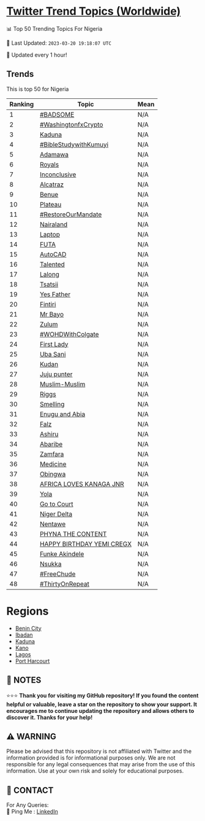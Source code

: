 [Twitter Trend Topics (Worldwide)](https://github.com/ErcinDedeoglu/Twitter-Trend-Topics)
==========


📊 Top 50 Trending Topics For Nigeria

📆 Last Updated: `2023-03-20 19:18:07 UTC`

🔧 Updated every 1 hour!


## Trends

This is top 50 for Nigeria

| Ranking | Topic | Mean |
| ------- | ------------ | ------------ |
| 1 | [#BADSOME](http://twitter.com/search?q=%23BADSOME) | N/A |
| 2 | [#WashingtonfxCrypto](http://twitter.com/search?q=%23WashingtonfxCrypto) | N/A |
| 3 | [Kaduna](http://twitter.com/search?q=Kaduna) | N/A |
| 4 | [#BibleStudywithKumuyi](http://twitter.com/search?q=%23BibleStudywithKumuyi) | N/A |
| 5 | [Adamawa](http://twitter.com/search?q=Adamawa) | N/A |
| 6 | [Royals](http://twitter.com/search?q=Royals) | N/A |
| 7 | [Inconclusive](http://twitter.com/search?q=Inconclusive) | N/A |
| 8 | [Alcatraz](http://twitter.com/search?q=Alcatraz) | N/A |
| 9 | [Benue](http://twitter.com/search?q=Benue) | N/A |
| 10 | [Plateau](http://twitter.com/search?q=Plateau) | N/A |
| 11 | [#RestoreOurMandate](http://twitter.com/search?q=%23RestoreOurMandate) | N/A |
| 12 | [Nairaland](http://twitter.com/search?q=Nairaland) | N/A |
| 13 | [Laptop](http://twitter.com/search?q=Laptop) | N/A |
| 14 | [FUTA](http://twitter.com/search?q=FUTA) | N/A |
| 15 | [AutoCAD](http://twitter.com/search?q=AutoCAD) | N/A |
| 16 | [Talented](http://twitter.com/search?q=Talented) | N/A |
| 17 | [Lalong](http://twitter.com/search?q=Lalong) | N/A |
| 18 | [Tsatsii](http://twitter.com/search?q=Tsatsii) | N/A |
| 19 | [Yes Father](http://twitter.com/search?q=Yes+Father) | N/A |
| 20 | [Fintiri](http://twitter.com/search?q=Fintiri) | N/A |
| 21 | [Mr Bayo](http://twitter.com/search?q=Mr+Bayo) | N/A |
| 22 | [Zulum](http://twitter.com/search?q=Zulum) | N/A |
| 23 | [#WOHDWithColgate](http://twitter.com/search?q=%23WOHDWithColgate) | N/A |
| 24 | [First Lady](http://twitter.com/search?q=First+Lady) | N/A |
| 25 | [Uba Sani](http://twitter.com/search?q=Uba+Sani) | N/A |
| 26 | [Kudan](http://twitter.com/search?q=Kudan) | N/A |
| 27 | [Juju punter](http://twitter.com/search?q=Juju+punter) | N/A |
| 28 | [Muslim-Muslim](http://twitter.com/search?q=Muslim-Muslim) | N/A |
| 29 | [Riggs](http://twitter.com/search?q=Riggs) | N/A |
| 30 | [Smelling](http://twitter.com/search?q=Smelling) | N/A |
| 31 | [Enugu and Abia](http://twitter.com/search?q=Enugu+and+Abia) | N/A |
| 32 | [Falz](http://twitter.com/search?q=Falz) | N/A |
| 33 | [Ashiru](http://twitter.com/search?q=Ashiru) | N/A |
| 34 | [Abaribe](http://twitter.com/search?q=Abaribe) | N/A |
| 35 | [Zamfara](http://twitter.com/search?q=Zamfara) | N/A |
| 36 | [Medicine](http://twitter.com/search?q=Medicine) | N/A |
| 37 | [Obingwa](http://twitter.com/search?q=Obingwa) | N/A |
| 38 | [AFRICA LOVES KANAGA JNR](http://twitter.com/search?q=AFRICA+LOVES+KANAGA+JNR) | N/A |
| 39 | [Yola](http://twitter.com/search?q=Yola) | N/A |
| 40 | [Go to Court](http://twitter.com/search?q=Go+to+Court) | N/A |
| 41 | [Niger Delta](http://twitter.com/search?q=Niger+Delta) | N/A |
| 42 | [Nentawe](http://twitter.com/search?q=Nentawe) | N/A |
| 43 | [PHYNA THE CONTENT](http://twitter.com/search?q=PHYNA+THE+CONTENT) | N/A |
| 44 | [HAPPY BIRTHDAY YEMI CREGX](http://twitter.com/search?q=HAPPY+BIRTHDAY+YEMI+CREGX) | N/A |
| 45 | [Funke Akindele](http://twitter.com/search?q=Funke+Akindele) | N/A |
| 46 | [Nsukka](http://twitter.com/search?q=Nsukka) | N/A |
| 47 | [#FreeChude](http://twitter.com/search?q=%23FreeChude) | N/A |
| 48 | [#ThirtyOnRepeat](http://twitter.com/search?q=%23ThirtyOnRepeat) | N/A |



# Regions

* [Benin City](</Nigeria/Benin City.md>)
* [Ibadan](</Nigeria/Ibadan.md>)
* [Kaduna](</Nigeria/Kaduna.md>)
* [Kano](</Nigeria/Kano.md>)
* [Lagos](</Nigeria/Lagos.md>)
* [Port Harcourt](</Nigeria/Port Harcourt.md>)



## 📝 NOTES

⭐⭐⭐ **Thank you for visiting my GitHub repository! If you found the content helpful or valuable, leave a star on the repository to show your support. It encourages me to continue updating the repository and allows others to discover it. Thanks for your help!**


## ⚠️ WARNING

Please be advised that this repository is not affiliated with Twitter and the information provided is for informational purposes only. We are not responsible for any legal consequences that may arise from the use of this information. Use at your own risk and solely for educational purposes.


## 📨 CONTACT

 For Any Queries:  
            🏓 Ping Me : [LinkedIn](https://www.linkedin.com/in/ercindedeoglu/)
